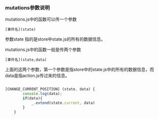 ### mutations参数说明

mutations.js中的函数可以传一个参数

`[事件名](state)`

参数state 指的是store中state.js的所有的数据信息。


mutations.js中的函数一般是传两个参数

`[事件名](state,data)`

上面的这两个参数，第一个参数是指store中的state.js中的所有的数据信息，而data是指action.js传过来的信息。

```javascript

[CHANGE_CURRENT_POSITION] (state, data) {
        console.log(data);
        if(data){
            _.extend(state.current, data)
        }
    }

```
